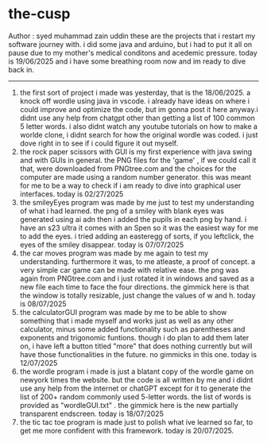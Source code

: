 # the-cusp
Author : syed muhammad zain uddin
these are the projects that i restart my software journey with. i did some java and arduino, but i had to put it all on pause due to my mother's medical conditons and acedemic pressure. today is 19/06/2025 and i have some breathing room now and im ready to dive back in.

*********************************************************************************************************************************************************************************************************************************

1) the first sort of project i made was yesterday, that is the 18/06/2025. a knock off wordle using java in vscode. i already have ideas on where i could improve and optimize the code, but im gonna post it here anyway.i didnt use any help from chatgpt other than getting a list of 100 common 5 letter words. i also didnt watch any youtube tutorials on how to make a worlde clone, i didnt search for how the original wordle was coded. i just dove right in to see if i could figure it out myself.
2) the rock paper scissors with GUI is my first experience with java swing and with GUIs in general. the PNG files for the 'game' , if we could call it that, were downloaded from PNGtree.com and the choices for the computer are made using a random number generator. this was meant for me to be a way to check if i am ready to dive into graphical user interfaces. today is 02/27/2025
3) the smileyEyes program was made by me just to test my understanding of what i had learned. the png of a smiley with blank eyes was generated using ai adn then i added the pupils in each png by hand. i have an s23 ultra it comes with an Spen so it was the easiest way for me to add the eyes. i tried adding an easteregg of sorts, if you leftclick, the eyes of the smiley disappear. today is 07/07/2025
4) the car moves program was made by me again to test my understanding. furthermore it was, to me atleaste, a proof of concept. a very simple car game can be made with relative ease. the png was again from PNGtree.com and i just rotated it in windows and saved as a new file each time to face the four directions. the gimmick here is that the window is totally resizable, just change the values of w and h. today is 08/07/2025
5) the calculatorGUI program was made by me to be able to show something that i made myself and works just as well as any other calculator, minus some added functionality such as parentheses and exponents and trigonomic funtions. though i do plan to add them later on, i have left a button titled "more"  that does nothing currently but will have those functionalities in the future. no gimmicks in this one. today is 12/07/2025
6) the wordle program i made is just a blatant copy of the wordle game on newyork times the website. but the code is all written by me and i didnt use any help from the internet or chatGPT except for it to generate the list of 200+ random commonly used 5-letter words. the list of words is provided as "wordleGUI.txt" . the gimmick here is the new partially transparent endscreen. today is 18/07/2025
7) the tic tac toe program is made just to polish what ive learned so far, to get me more confident with this framework. today is 20/07/2025.
